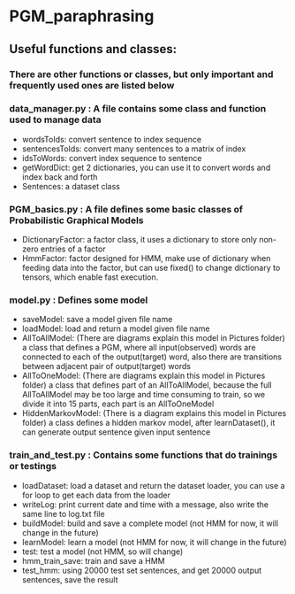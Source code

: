 # PGM_paraphrasing

## Useful functions and classes:
### There are other functions or classes, but only important and frequently used ones are listed below
### data_manager.py : A file contains some class and function used to manage data
- wordsToIds: convert sentence to index sequence
- sentencesToIds: convert many sentences to a matrix of index
- idsToWords: convert index sequence to sentence
- getWordDict: get 2 dictionaries, you can use it to convert words and index back and forth
- Sentences: a dataset class
### PGM_basics.py : A file defines some basic classes of Probabilistic Graphical Models
- DictionaryFactor: a factor class, it uses a dictionary to store only non-zero entries of a factor
- HmmFactor: factor designed for HMM, make use of dictionary when feeding data into the factor, but can use fixed() to change dictionary to tensors, which enable fast execution.
### model.py : Defines some model
- saveModel: save a model given file name
- loadModel: load and return a model given file name
- AllToAllModel: (There are diagrams explain this model in Pictures folder) a class that defines a PGM, where all input(observed) words are connected to each of the output(target) word, also there are transitions between adjacent pair of output(target) words
- AllToOneModel: (There are diagrams explain this model in Pictures folder) a class that defines part of an AllToAllModel, because the full AllToAllModel may be too large and time consuming to train, so we divide it into 15 parts, each part is an AllToOneModel
- HiddenMarkovModel: (There is a diagram explains this model in Pictures folder) a class defines a hidden markov model, after learnDataset(), it can generate output sentence given input sentence
### train_and_test.py : Contains some functions that do trainings or testings
- loadDataset: load a dataset and return the dataset loader, you can use a for loop to get each data from the loader
- writeLog: print current date and time with a message, also write the same line to log.txt file
- buildModel: build and save a complete model (not HMM for now, it will change in the future)
- learnModel: learn a model (not HMM for now, it will change in the future)
- test: test a model (not HMM, so will change)
- hmm_train_save: train and save a HMM
- test_hmm: using 20000 test set sentences, and get 20000 output sentences, save the result
